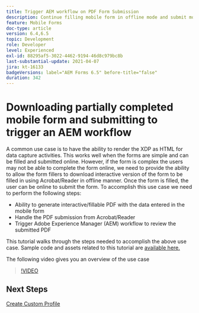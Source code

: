 ```yaml
---
title: Trigger AEM workflow on PDF Form Submission
description: Continue filling mobile form in offline mode and submit mobile form to trigger AEM workflow
feature: Mobile Forms
doc-type: article
version: 6.4,6.5
topic: Development
role: Developer
level: Experienced
exl-id: 88295af5-3022-4462-9194-46d8c979bc8b
last-substantial-update: 2021-04-07
jira: kt-16133
badgeVersions: label="AEM Forms 6.5" before-title="false"
duration: 342
---
```

# Downloading partially completed mobile form and submitting to trigger an AEM workflow

A common use case is to have the ability to render the XDP as HTML for data capture activities. This works well when the forms are simple and can be filled and submitted online. However, if the form is complex the users may not be able to complete the form online, we need to provide the ability to allow the form fillers to download interactive version of the form to be filled in using Acrobat/Reader in offline manner. Once the form is filled, the user can be online to submit the form.
 To accomplish this use case we need to perform the following steps:

* Ability to generate interactive/fillable PDF with the data entered in the mobile form
* Handle the PDF submission from Acrobat/Reader
* Trigger Adobe Experience Manager (AEM) workflow to review the submitted PDF

This tutorial walks through the steps needed to accomplish the above use case. Sample code and assets related to this tutorial are [available here.](./deploy-assets.md)

The following video gives you an overview of the use case

>[!VIDEO](https://video.tv.adobe.com/v/29677?quality=12&learn=on)

## Next Steps

[Create Custom Profile](./custom-profile.md)